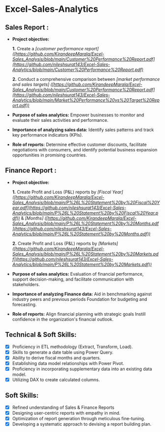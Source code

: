# Excel-Sales-Analytics
## Sales Report :


- **Project objective:** 

    **1.** Create a _[customer performance report]  ([https://github.com/KirandeepMarala/Excel-Sales_Analysis/blob/main/Customer%20Performance%20Report.pdf](https://github.com/nileshsurat143/Excel-Sales-Analytics/blob/main/Customer%20Performance%20Report.pdf)_ 

    **2.** Conduct a comprehensive comparison between _[market performance and sales targets] ([https://github.com/KirandeepMarala/Excel-Sales_Analysis/blob/main/Customer%20Performance%20Report.pdf](https://github.com/nileshsurat143/Excel-Sales-Analytics/blob/main/Market%20Performance%20vs%20Target%20Report.pdf))_

- **Purpose of sales analytics:** Empower businesses to monitor and evaluate their sales activities and performance.

- **Importance of analyzing sales data:** Identify sales patterns and track key performance indicators (KPIs).

- **Role of reports:** Determine effective customer discounts, facilitate negotiations with consumers, and identify potential business expansion opportunities in promising countries.


## Finance Report :

- **Project objective:** 

    **1.** Create Profit and Loss (P&L) reports by _[Fiscal Year] ([https://github.com/KirandeepMarala/Excel-Sales_Analysis/blob/main/P%26L%20Statement%20by%20Fiscal%20Year.pdf](https://github.com/nileshsurat143/Excel-Sales-Analytics/blob/main/P%26L%20Statement%20by%20Fiscal%20Year.pdf))_ & _[Months] ([https://github.com/KirandeepMarala/Excel-Sales_Analysis/blob/main/P%26L%20Statement%20by%20Months.pdf](https://github.com/nileshsurat143/Excel-Sales-Analytics/blob/main/P%26L%20Statement%20by%20Months.pdf))_ 

   **2.** Create Profit and Loss (P&L) reports by _[Markets] ([https://github.com/KirandeepMarala/Excel-Sales_Analysis/blob/main/P%26L%20Statement%20by%20Markets.pdf](https://github.com/nileshsurat143/Excel-Sales-Analytics/blob/main/P%26L%20Statement%20by%20Markets.pdf))_

- **Purpose of sales analytics:** Evaluation of financial performance, support decision-making, and facilitate communication with stakeholders.

- **Importance of analyzing Finance data:** Aid in benchmarking against industry peers and previous periods Foundation for budgeting and forecasting.

- **Role of reports:** Align financial planning with strategic goals Instill confidence in the organization's financial outlook.


## Technical & Soft Skills:
- [x]	Proficiency in ETL methodology (Extract, Transform, Load).
- [x]	Skills to generate a date table using Power Query.
- [x]	Ability to derive fiscal months and quarters.
- [x]	Establishing data model relationships with Power Pivot.
- [x]	Proficiency in incorporating supplementary data into an existing data model.
- [x]	Utilizing DAX to create calculated columns.

## Soft Skills:
- [x]	Refined understanding of Sales & Finance Reports
- [x]	Designing user-centric reports with empathy in mind.
- [x]	Optimization of report generation through meticulous fine-tuning.
- [x]	Developing a systematic approach to devising a report building plan.

